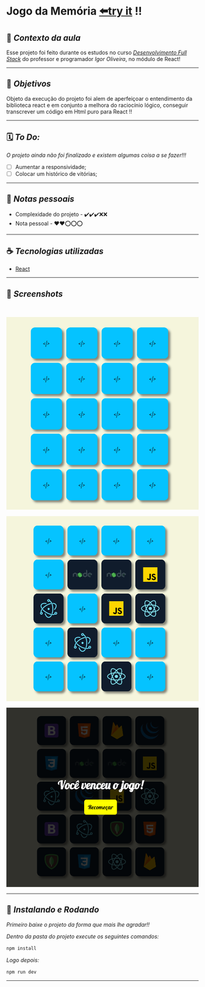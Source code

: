 # **Jogo da Memória** [⬅️try it](#https://estudosreact-jogodamemoria.netlify.app/) !!

## 📖 **_Contexto da aula_**

Esse projeto foi feito durante os estudos no curso [_Desenvolvimento Full Stack_](https://programadorbr.com/) do professor e programador _Igor Oliveira_, no módulo de React!

---

## 🎯 **_Objetivos_**

Objeto da execução do projeto foi alem de aperfeiçoar o entendimento da biblioteca react e em conjunto a melhora do raciocínio lógico, conseguir transcrever um código em Html puro para React !!

---

## 🗓️ **_To Do:_**

_O projeto ainda não foi finalizado e existem algumas coisa a se fazer!!!_

-   [ ] Aumentar a responsividade;
-   [ ] Colocar um histórico de vitórias;

---

## 📓 **_Notas pessoais_**

-   Complexidade do projeto - ✔️✔️✔️❌❌
-   Nota pessoal - ❤️❤️⭕⭕⭕

---

## ☕ **_Tecnologias utilizadas_**

- [React](https://pt-br.reactjs.org/)

---

## 📸 **_Screenshots_**

<br>

![screenshot1](./public/assets/screenshots/screenshot1.png)

![screenshot2](./public/assets/screenshots/screenshot2.png)

![screenshot3](./public/assets/screenshots/screenshot3.png)

---

## 🚀 **_Instalando e Rodando_** 

_Primeiro baixe o projeto da forma que mais lhe agradar!!_

_Dentro da pasta do projeto execute os seguintes comandos:_

```sh
npm install
```
_Logo depois:_

```sh
npm run dev
```
---